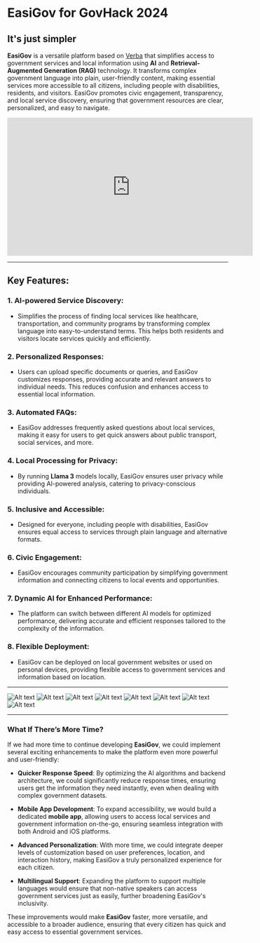 # EasiGov for GovHack 2024

## It's just simpler



**EasiGov** is a versatile platform based on [Verba](https://github.com/weaviate/Verba) that simplifies access to government services and local information using **AI** and **Retrieval-Augmented Generation (RAG)** technology. It transforms complex government language into plain, user-friendly content, making essential services more accessible to all citizens, including people with disabilities, residents, and visitors. EasiGov promotes civic engagement, transparency, and local service discovery, ensuring that government resources are clear, personalized, and easy to navigate.

<iframe width="560" height="315" src="https://www.youtube.com/watch?v=gvUX-KCOWYc" frameborder="0" allowfullscreen></iframe>

---

## Key Features:

### 1. AI-powered Service Discovery:
- Simplifies the process of finding local services like healthcare, transportation, and community programs by transforming complex language into easy-to-understand terms. This helps both residents and visitors locate services quickly and efficiently.

### 2. Personalized Responses:
- Users can upload specific documents or queries, and EasiGov customizes responses, providing accurate and relevant answers to individual needs. This reduces confusion and enhances access to essential local information.

### 3. Automated FAQs:
- EasiGov addresses frequently asked questions about local services, making it easy for users to get quick answers about public transport, social services, and more.

### 4. Local Processing for Privacy:
- By running **Llama 3** models locally, EasiGov ensures user privacy while providing AI-powered analysis, catering to privacy-conscious individuals.

### 5. Inclusive and Accessible:
- Designed for everyone, including people with disabilities, EasiGov ensures equal access to services through plain language and alternative formats.

### 6. Civic Engagement:
- EasiGov encourages community participation by simplifying government information and connecting citizens to local events and opportunities.

### 7. Dynamic AI for Enhanced Performance:
- The platform can switch between different AI models for optimized performance, delivering accurate and efficient responses tailored to the complexity of the information.

### 8. Flexible Deployment:
- EasiGov can be deployed on local government websites or used on personal devices, providing flexible access to government services and information based on location.

---

![Alt text](img/01.png)
![Alt text](img/02.png)
![Alt text](img/03.png)
![Alt text](img/04.png)
![Alt text](img/05.png)
![Alt text](img/06.png)
![Alt text](img/07.png)
![Alt text](img/08.png)

---

### What If There’s More Time?

If we had more time to continue developing **EasiGov**, we could implement several exciting enhancements to make the platform even more powerful and user-friendly:

- **Quicker Response Speed**: By optimizing the AI algorithms and backend architecture, we could significantly reduce response times, ensuring users get the information they need instantly, even when dealing with complex government datasets.

- **Mobile App Development**: To expand accessibility, we would build a dedicated **mobile app**, allowing users to access local services and government information on-the-go, ensuring seamless integration with both Android and iOS platforms.

- **Advanced Personalization**: With more time, we could integrate deeper levels of customization based on user preferences, location, and interaction history, making EasiGov a truly personalized experience for each citizen.

- **Multilingual Support**: Expanding the platform to support multiple languages would ensure that non-native speakers can access government services just as easily, further broadening EasiGov's inclusivity.

These improvements would make **EasiGov** faster, more versatile, and accessible to a broader audience, ensuring that every citizen has quick and easy access to essential government services.
